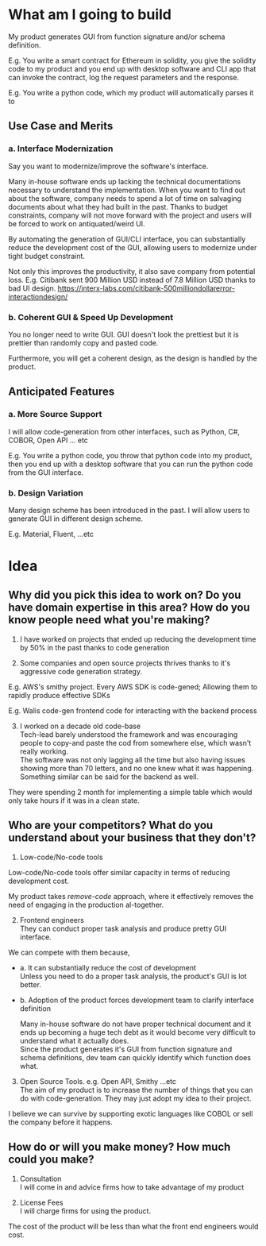 # What am I going to build
My product generates GUI from function signature and/or schema definition.

E.g.  You write a smart contract for Ethereum in solidity, you give the solidity code to my product and you end up with desktop software and CLI app that can invoke the contract, log the request parameters and the response.

E.g. You write a python code, which my product will automatically parses it to 

## Use Case and Merits
### a. Interface Modernization
Say you want to modernize/improve the software's interface.

Many in-house software ends up lacking the technical documentations necessary to understand the implementation. When you want to find out about the software, company needs to spend a lot of time on salvaging documents about what they had built in the past. 
Thanks to budget constraints, company will not move forward with the project and users will be forced to work on antiquated/weird UI.

By automating the generation of GUI/CLI interface, you can substantially reduce the development cost of the GUI, allowing users to modernize under tight budget constraint.

Not only this improves the productivity, it also save company from potential loss.
E.g. Citibank sent 900 Million USD instead of 7.8 Million USD thanks to bad UI design.
https://interx-labs.com/citibank-500milliondollarerror-interactiondesign/

### b. Coherent GUI & Speed Up Development
You no longer need to write GUI. GUI doesn't look the prettiest but it is prettier than randomly copy and pasted code.

Furthermore, you will get a coherent design, as the design is handled by the product.

## Anticipated Features
### a. More Source Support 
I will allow code-generation from other interfaces, such as Python, C#, COBOR, Open API ... etc

E.g. You write a python code, you throw that python code into my product, then  you end up with a desktop software that you can run the python code from the GUI interface.

### b. Design Variation
Many design scheme has been introduced in the past. I will allow users to generate GUI in different design scheme.

E.g. Material, Fluent, ...etc


# Idea
## Why did you pick this idea to work on? Do you have domain expertise in this area? How do you know people need what you're making? 
1. I have worked on projects that ended up reducing the development time by 50% in the past thanks to code generation

2. Some companies and open source projects thrives thanks to it's aggressive code generation strategy.

E.g. AWS's smithy project. Every AWS SDK is code-gened; Allowing them to rapidly produce effective SDKs

E.g. Walis code-gen frontend code for interacting with the backend process

3. I worked on a decade old code-base   
Tech-lead barely understood the framework and was encouraging people to copy-and paste the cod from somewhere else, which wasn't really working.   
The software was not only lagging all the time but also having issues showing more than 70 letters, and no one knew what it was happening.  
Something similar can be said for the backend as well.  

They were spending 2 month for implementing a simple table which would only take hours if it was in a clean state.

## Who are your competitors? What do you understand about your business that they don't? 
1. Low-code/No-code tools
 
Low-code/No-code tools offer similar capacity in terms of reducing development cost.  

My product takes *remove-code* approach, where it effectively removes the need of engaging in the production al-together.  


2. Frontend engineers   
They can conduct proper task analysis and produce pretty GUI interface.  

We can compete with them because, 
- a. It can substantially reduce the cost of development  
    Unless you need to do a proper task analysis, the product's GUI is lot better.

- b. Adoption of the product forces development team to clarify interface definition

    Many in-house software do not have proper technical document and it ends up becoming a huge tech debt as it would become very difficult to understand what 
    it actually does.  
    Since the product generates it's GUI from function signature and schema definitions, dev team can quickly identify which function does what.


3. Open Source Tools. e.g. Open API, Smithy ...etc    
The aim of my product is to increase the number of things that you can do with code-generation. They may just adopt my idea to their project.

I believe we can survive by supporting exotic languages like COBOL or sell the company before it happens.

## How do or will you make money? How much could you make? 
1. Consultation  
I will come in and advice firms how to take advantage of my product

2. License Fees  
I will charge firms for using the product. 

The cost of the product will be less than what the front end engineers would cost.
